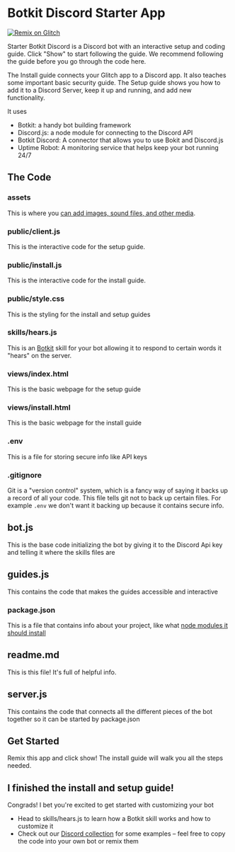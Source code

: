 # Botkit Discord Starter App
[![Remix on Glitch](https://cdn.glitch.com/2703baf2-b643-4da7-ab91-7ee2a2d00b5b%2Fremix-button.svg)](https://glitch.com/edit/#!/import/github/glitchdotcom/starter-discord)

Starter Botkit Discord is a Discord bot with an interactive setup and coding guide. Click "Show" to start following the guide. We recommend following the guide before you go through the code here. 

The Install guide connects your Glitch app to a Discord app. It also teaches some important basic security guide. The Setup guide shows you how to add it to a Discord Server, keep it up and running, and add new functionality.

It uses

- Botkit: a handy bot building framework
- Discord.js: a node module for connecting to the Discord API
- Botkit Discord: A connector that allows you to use Bokit and Discord.js
- Uptime Robot: A monitoring service that helps keep your bot running 24/7

## The Code

### assets

This is where you [can add images, sound files, and other media](https://glitch.com/help/how-do-i/).

### public/client.js

This is the interactive code for the setup guide.

### public/install.js

This is the interactive code for the install guide.

### public/style.css

This is the styling for the install and setup guides

### skills/hears.js

This is an [Botkit](https://botkit.ai/) skill for your bot allowing it to respond to certain words it "hears" on the server.

### views/index.html

This is the basic webpage for the setup guide

### views/install.html

This is the basic webpage for the install guide

### .env

This is a file for storing secure info like API keys

### .gitignore

Git is a "version control" system, which is a fancy way of saying it backs up a record of all your code. This file tells git not to back up certain files. For example `.env` we don't want it backing up because it contains secure info.

## bot.js

This is the base code initializing the bot by giving it to the Discord Api key and telling it where the skills files are

## guides.js

This contains the code that makes the guides accessible and interactive

### package.json

This is a file that contains info about your project, like what [node modules it should install](https://glitch.com/help/how-do-i-add-an-npm-module-package-to-my-project/)

## readme.md

This is this file! It's full of helpful info.

## server.js

This contains the code that connects all the different pieces of the bot together so it can be started by package.json

## Get Started

Remix this app and click show! The install guide will walk you all the steps needed.

## I finished the install and setup guide!

Congrads! I bet you're excited to get started with customizing your bot
* Head to skills/hears.js to learn how a Botkit skill works and how to customize it
* Check out our [Discord collection](https://glitch.com/@glitch/discord) for some examples – feel free to copy the code into your own bot or remix them
